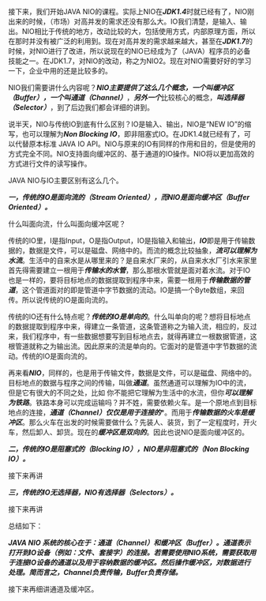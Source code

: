 接下来，我们开始JAVA NIO的课程。实际上NIO在***JDK1.4***时就已经有了，NIO刚出来的时候，（市场）对高并发的需求还没有那么大。IO我们清楚，是输入、输出。NIO相比于传统的地方，改动比较的大，包括使用方式，内部原理方面，所以在那时并没有被广泛的利用到。现在对高并发的需求越来越大，甚至在***JDK1.7***的时候，对NIO进行了改进，所以说现在的NIO已经成为了（JAVA）程序员的必备技能之一。在JDK1.7，对NIO的改动，称之为NIO2。现在对NIO需要好好的学习一下，企业中用的还是比较多的。

NIO我们需要讲什么内容呢？***NIO主要提供了这么几个概念，一个叫缓冲区（Buffer），一个叫通道（Channel）***，***另外一个***比较核心的概念，***叫选择器（Selector）***，到了后边我们都会详细的讲到。

说半天，NIO与传统IO到底有什么区别？IO是输入、输出，NIO是“NEW IO”的缩写，也可以理解为***Non Blocking IO***，即非阻塞式IO。在JDK1.4就已经有了，可以代替原本标准	JAVA IO API。NIO与原来的IO有同样的作用和目的，但是使用的方式完全不同。NIO支持面向缓冲区的、基于通道的IO操作。NIO将以更加高效的方式进行文件的读写操作。

JAVA NIO与IO主要区别有这么几个。

***一，传统的IO是面向流的（Stream Oriented），而NIO是面向缓冲区（Buffer Oriented）。***

什么叫面向流，什么叫面向缓冲区呢？

传统的IO里，I是指Input，O是指Output，IO是指输入和输出，***IO***即是用于传输数据的，数据是文件，可以是磁盘、网络中的。而流的概念比较抽象，***流可以理解为水流***。生活中的自来水是从哪里来的？是自来水厂来的，从自来水水厂引水来家里首先得需要建立一根用于***传输水的水管***，那么那根水管就是面对着水流。对于IO也是一样的，要将目标地点的数据提取到程序中来，需要一根用于***传输数据的管道***，这个管道面对的即是管道中字节数据的流动。IO是搞一个Byte数组，来回传。所以说传统的IO是面向流的。

传统的IO还有什么特点呢？***传统的IO是单向的***。什么叫单向的呢？想将目标地点的数据提取到程序中来，得建立一条管道，这条管道称之为输入流，相应的，反过来，我们程序中，有一些数据想要写到目标地点去，就得再建立一根数据管道，这根管道就称之为输出流。因此原来的流是单向的。它面对的是管道中字节数据的流动。传统的IO是面向流的。

再来看***NIO***，同样的，也是用于传输文件，数据是文件，可以是磁盘、网络中的。目标地点的数据与程序之间的传输，叫做***通道***。虽然通道可以理解为IO中的流，但是它有很大的不同之处，比如 你不能把它理解为生活中的水流，但你***可以理解为铁路***。铁路本身可以完成运输吗？并不姓，需要依赖火车。是一个原地点到目标地点的连接，***通道（Channel）仅仅是用于连接的****。而用于***传输数据的火车是缓冲区***。那么火车在出发的时候需要做什么？先装人、装货，到了一定程度时，开火车，然后卸人、卸货。现在的***缓冲区是双向的***。因此也说NIO是面向缓冲区的。

***二，传统的IO是阻塞式的（Blocking IO），NIO是非阻塞式的（Non Blocking IO）。***

接下来再讲

***三，传统的IO无选择器，NIO有选择器（Selectors）。***

接下来再讲

总结如下：

***JAVA NIO 系统的核心在于：通道（Channel）和缓冲区（Buffer）。通道表示打开到IO设备（例如：文件、套接字）的连接。若需要使用NIO系统，需要获取用于连接IO设备的通道以及用于容纳数据的缓冲区。然后操作缓冲区，对数据进行处理。简而言之，Channel负责传输，Buffer负责存储。***

接下来再细讲通道及缓冲区。
